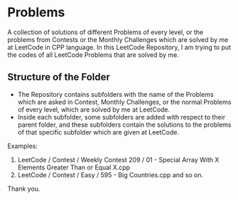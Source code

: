# Problems

A collection of solutions of different Problems of every level, or the problems from Contests or the Monthly Challenges which are solved by me at LeetCode in CPP language.
In this LeetCode Repository, I am trying to put the codes of all LeetCode Problems that are solved by me.


## Structure of the Folder

- The Repository contains subfolders with the name of the Problems which are asked in Contest, Monthly Challenges, or the normal Problems of every level, which are solved by me at LeetCode.
- Inside each subfolder, some subfolders are added with respect to their parent folder, and these subfolders contain the solutions to the problems of that specific subfolder which are given at LeetCode. 

Examples: 
1) LeetCode / Contest / Weekly Contest 209 / 01 - Special Array With X Elements Greater Than or Equal X.cpp 
2) LeetCode / Contest / Easy / 595 - Big Countries.cpp
and so on.


Thank you.
